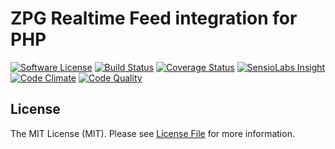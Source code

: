 # ZPG Realtime Feed integration for PHP

[![Software License][ico-license]](LICENSE)
[![Build Status][ico-travis]][link-travis]
[![Coverage Status][ico-coveralls]][link-coveralls]
[![SensioLabs Insight][ico-sensio]][link-sensio]
[![Code Climate][ico-climate]][link-climate]
[![Code Quality][ico-scrutinizer]][link-scrutinizer]

## License

The MIT License (MIT). Please see [License File](LICENSE) for more information.

[link-travis]: https://travis-ci.org/lukeoliff/zpg-rtf-php
[link-coveralls]: https://coveralls.io/github/lukeoliff/zpg-rtf-php?branch=master
[link-sensio]: https://insight.sensiolabs.com/projects/db952452-4122-40db-82c3-26d495842dd6
[link-climate]: https://codeclimate.com/github/lukeoliff/zpg-rtf-php
[link-scrutinizer]: https://scrutinizer-ci.com/g/lukeoliff/zpg-rtf-php/?branch=master

[ico-license]: https://img.shields.io/badge/license-MIT-brightgreen.svg?style=flat-square
[ico-travis]: https://img.shields.io/travis/lukeoliff/zpg-rtf-php/master.svg?style=flat-square
[ico-coveralls]: https://img.shields.io/coveralls/lukeoliff/zpg-rtf-php/master.svg?style=flat-square
[ico-sensio]: https://img.shields.io/sensiolabs/i/db952452-4122-40db-82c3-26d495842dd6.svg?style=flat-square
[ico-climate]: https://img.shields.io/codeclimate/github/lukeoliff/zpg-rtf-php.svg
[ico-scrutinizer]: https://img.shields.io/scrutinizer/g/lukeoliff/zpg-rtf-php/master.svg?style=flat-square
